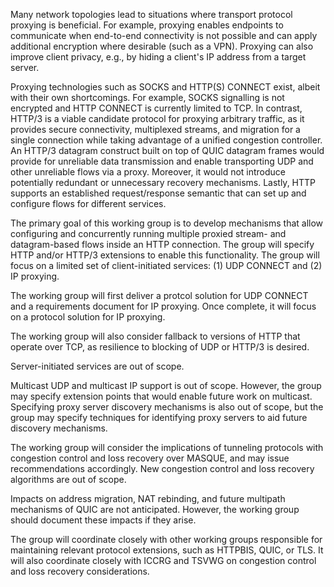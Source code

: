 Many network topologies lead to situations where transport protocol proxying is
beneficial. For example, proxying enables endpoints to communicate when
end-to-end connectivity is not possible and can apply additional encryption
where desirable (such as a VPN). Proxying can also improve client privacy, e.g.,
by hiding a client's IP address from a target server.

Proxying technologies such as SOCKS and HTTP(S) CONNECT exist, albeit with their
own shortcomings. For example, SOCKS signalling is not encrypted and HTTP
CONNECT is currently limited to TCP. In contrast, HTTP/3 is a viable candidate
protocol for proxying arbitrary traffic, as it provides secure connectivity,
multiplexed streams, and migration for a single connection while taking
advantage of a unified congestion controller. An HTTP/3 datagram construct built
on top of QUIC datagram frames would provide for unreliable data transmission
and enable transporting UDP and other unreliable flows via a proxy. Moreover, it
would not introduce potentially redundant or unnecessary recovery mechanisms.
Lastly, HTTP supports an established request/response semantic that can set up
and configure flows for different services.

The primary goal of this working group is to develop mechanisms that allow
configuring and concurrently running multiple proxied stream- and datagram-based
flows inside an HTTP connection. The group will specify HTTP and/or HTTP/3
extensions to enable this functionality. The group will focus on a limited set
of client-initiated services: (1) UDP CONNECT and (2) IP proxying.

The working group will first deliver a protcol solution for UDP CONNECT and a
requirements document for IP proxying. Once complete, it will focus on a
protocol solution for IP proxying.

The working group will also consider fallback to versions of HTTP that operate
over TCP, as resilience to blocking of UDP or HTTP/3 is desired.

Server-initiated services are out of scope.

Multicast UDP and multicast IP support is out of scope. However, the group may
specify extension points that would enable future work on multicast. Specifying
proxy server discovery mechanisms is also out of scope, but the group may
specify techniques for identifying proxy servers to aid future discovery
mechanisms.

The working group will consider the implications of tunneling protocols with
congestion control and loss recovery over MASQUE, and may issue recommendations
accordingly. New congestion control and loss recovery algorithms are out of
scope.

Impacts on address migration, NAT rebinding, and future multipath mechanisms of
QUIC are not anticipated. However, the working group should document these
impacts if they arise.

The group will coordinate closely with other working groups responsible for
maintaining relevant protocol extensions, such as HTTPBIS, QUIC, or TLS. It will
also coordinate closely with ICCRG and TSVWG on congestion control and loss
recovery considerations.
